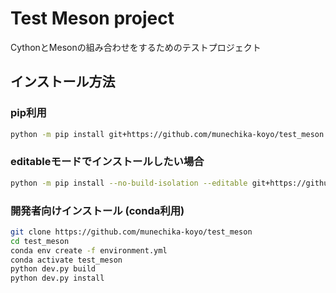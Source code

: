 # Test Meson project

CythonとMesonの組み合わせをするためのテストプロジェクト

## インストール方法
### pip利用
```bash
python -m pip install git+https://github.com/munechika-koyo/test_meson
```

### editableモードでインストールしたい場合
```bash
python -m pip install --no-build-isolation --editable git+https://github.com/munechika-koyo/test_meson
```

### 開発者向けインストール (conda利用)
```bash
git clone https://github.com/munechika-koyo/test_meson
cd test_meson
conda env create -f environment.yml
conda activate test_meson
python dev.py build
python dev.py install
```
